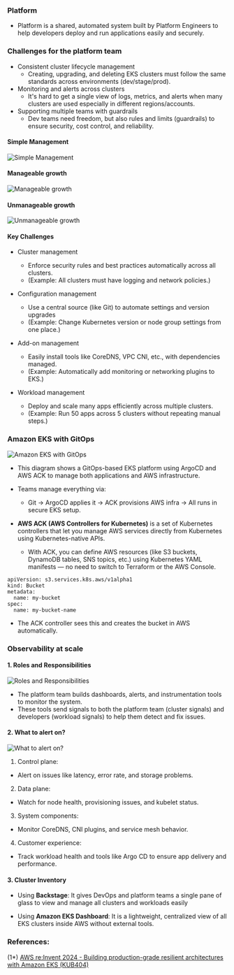 ### Platform

- Platform is a shared, automated system built by Platform Engineers to help developers deploy and run applications easily and securely.

### Challenges for the platform team

- Consistent cluster lifecycle management
  - Creating, upgrading, and deleting EKS clusters must follow the same standards across environments (dev/stage/prod).
- Monitoring and alerts across clusters
  -  It's hard to get a single view of logs, metrics, and alerts when many clusters are used especially in different regions/accounts.
- Supporting multiple teams with guardrails
  - Dev teams need freedom, but also rules and limits (guardrails) to ensure security, cost control, and reliability.

#### Simple Management

![Simple Management](platform-01.png)

#### Manageable growth

![Manageable growth](platform-02.png)

#### Unmanageable growth

![Unmanageable growth](platform-03.png)

#### Key Challenges

- Cluster management
  - Enforce security rules and best practices automatically across all clusters.
  - (Example: All clusters must have logging and network policies.)

- Configuration management
  - Use a central source (like Git) to automate settings and version upgrades
  - (Example: Change Kubernetes version or node group settings from one place.)

- Add-on management
  - Easily install tools like CoreDNS, VPC CNI, etc., with dependencies managed.
  - (Example: Automatically add monitoring or networking plugins to EKS.)

- Workload management
  - Deploy and scale many apps efficiently across multiple clusters.
  - (Example: Run 50 apps across 5 clusters without repeating manual steps.)


### Amazon EKS with GitOps

![Amazon EKS with GitOps](platform-04.png)
  - This diagram shows a GitOps-based EKS platform using ArgoCD and AWS ACK to manage both applications and AWS infrastructure.
  - Teams manage everything via: 
    - Git → ArgoCD applies it → ACK provisions AWS infra → All runs in secure EKS setup.

- **AWS ACK (AWS Controllers for Kubernetes)** is a set of Kubernetes controllers that let you manage AWS services directly from Kubernetes using Kubernetes-native APIs.

   - With ACK, you can define AWS resources (like S3 buckets, DynamoDB tables, SNS topics, etc.) using Kubernetes YAML manifests — no need to switch to Terraform or the AWS Console.

```
apiVersion: s3.services.k8s.aws/v1alpha1
kind: Bucket
metadata:
  name: my-bucket
spec:
  name: my-bucket-name
```

   - The ACK controller sees this and creates the bucket in AWS automatically.


### Observability at scale

#### 1. Roles and Responsibilities

![Roles and Responsibilities](platform-05.png)

   - The platform team builds dashboards, alerts, and instrumentation tools to monitor the system. 
   - These tools send signals to both the platform team (cluster signals) and developers (workload signals) to help them detect and fix issues.

#### 2. What to alert on?

![What to alert on?](platform-06.png)


1. Control plane:
- Alert on issues like latency, error rate, and storage problems.

2. Data plane:
- Watch for node health, provisioning issues, and kubelet status.

3. System components:
- Monitor CoreDNS, CNI plugins, and service mesh behavior.

4. Customer experience:
- Track workload health and tools like Argo CD to ensure app delivery and performance.


#### 3. Cluster Inventory

- Using **Backstage**: It gives DevOps and platform teams a single pane of glass to view and manage all clusters and workloads easily

- Using **Amazon EKS Dashboard**:  It is a lightweight, centralized view of all EKS clusters inside AWS without external tools.

### References:

(1*) [AWS re:Invent 2024 - Building production-grade resilient architectures with Amazon EKS (KUB404)](https://www.youtube.com/watch?v=g9USwIPr7Xs)